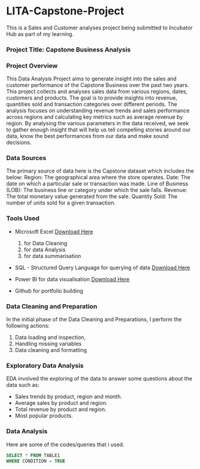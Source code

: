 # LITA-Capstone-Project
This is a Sales and Customer analyses project being submitted to Incubator Hub as part of my learning.
### Project Title: Capstone Business Analysis

### Project Overview
This Data Analysis Project aims to generate insight into the sales and customer performance of the Capstone Business over the past two years. This project collects and analyses sales data from various regions, dates, customers and products. The goal is to provide insights into revenue, quantities sold and transaction categories over different periods. The analysis focuses on understanding revenue trends and sales performance across regions and calculating key metrics such as average revenue by region. By analysing the various parameters in the data received, we seek to gather enough insight that will help us tell compelling stories around our data, know the best performances from our data and  make sound decisions.

### Data Sources
The primary source of data here is the Capstone dataset which includes the below:
Region: The geographical area where the store operates.
Date: The date on which a particular sale or transaction was made.
Line of Business (LOB): The business line or category under which the sale falls.
Revenue: The total monetary value generated from the sale.
Quantity Sold: The number of units sold for a given transaction.

### Tools Used
- Microsoft Excel [Download Here](https://wwww.microsoft.com) 
  1. for Data Cleaning
  2. for data Analysis
  3. for data summarisation
     
- SQL - Structured Query Language for querying of data  [Download Here](https://wwww.microsoft.com) 
- Power BI for data visualisation  [Download Here](https://wwww.microsoft.com) 
- Github for portfolio building

### Data Cleaning and Preparation
In the initial phase of the Data Cleaning and Preparations, I perform the following actions:
1. Data loading and inspection,
2. Handling missing variables
3. Data cleaning and formatting

### Exploratory Data Analysis
EDA involved the exploring of the data to answer some questions about the data such as:
- Sales trends by product, region and month.
- Average sales by product and region.
- Total revenue by product and region.
- Most popular products.
  
### Data Analysis
Here are some of the codes/queries that i used.

```SQL
SELECT * FROM TABLE1
WHERE CONDITION = TRUE
```
